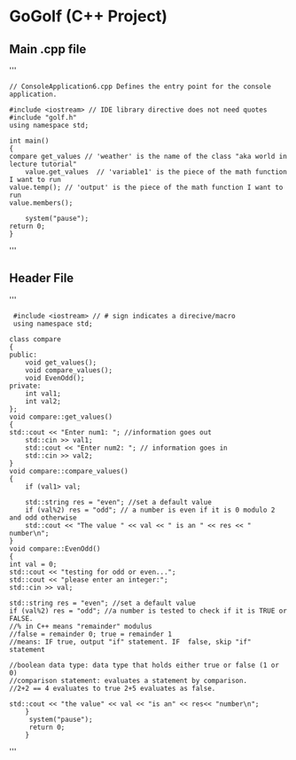 GoGolf (C++ Project)
======
Main .cpp file
------

'''
    
    // ConsoleApplication6.cpp Defines the entry point for the console application.
    
    #include <iostream> // IDE library directive does not need quotes
    #include "golf.h"
    using namespace std;

    int main()
    {
	compare get_values // 'weather' is the name of the class "aka world in lecture tutorial" 
    	value.get_values  // 'variable1' is the piece of the math function I want to run 
	value.temp(); // 'output' is the piece of the math function I want to run 
	value.members();
	
    	system("pause"); 
	return 0;
    }
    
'''

Header File
------

'''

     #include <iostream> // # sign indicates a direcive/macro
     using namespace std; 
    
    class compare
    {
    public:
        void get_values();
        void compare_values();
        void EvenOdd();
    private:
        int val1;
        int val2;
    };
    void compare::get_values()
    {
    std::cout << "Enter num1: "; //information goes out
        std::cin >> val1;
        std::cout << "Enter num2: "; // information goes in
        std::cin >> val2;
    }
    void compare::compare_values()
    {
        if (val1> val;

        std::string res = "even"; //set a default value
        if (val%2) res = "odd"; // a number is even if it is 0 modulo 2 and odd otherwise
        std::cout << "The value " << val << " is an " << res << " number\n";
    }
    void compare::EvenOdd()
    {
	int val = 0;
	std::cout << "testing for odd or even...";
	std::cout << "please enter an integer:";
	std::cin >> val;

	std::string res = "even"; //set a default value 
	if (val%2) res = "odd"; //a number is tested to check if it is TRUE or FALSE. 
	//% in C++ means "remainder" modulus
	//false = remainder 0; true = remainder 1
	//means: IF true, output "if" statement. IF  false, skip "if" statement

	//boolean data type: data type that holds either true or false (1 or 0)
	//comparison statement: evaluates a statement by comparison. 
	//2+2 == 4 evaluates to true 2+5 evaluates as false.

	std::cout << "the value" << val << "is an" << res<< "number\n";
        }
         system("pause");  
         return 0;
        }
    
'''
